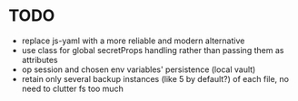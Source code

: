# TODO

- replace js-yaml with a more reliable and modern alternative
- use class for global secretProps handling rather than passing them as attributes
- op session and chosen env variables' persistence (local vault)
- retain only several backup instances (like 5 by default?) of each file, no need to clutter fs too much
